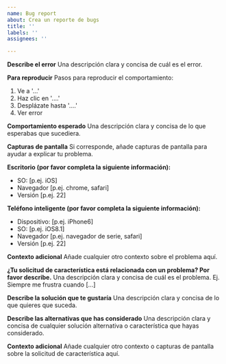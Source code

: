 ```yaml
---
name: Bug report
about: Crea un reporte de bugs
title: ''
labels: ''
assignees: ''

---
```


**Describe el error**
Una descripción clara y concisa de cuál es el error.

**Para reproducir**
Pasos para reproducir el comportamiento:
1. Ve a '...'
2. Haz clic en '....'
3. Desplázate hasta '....'
4. Ver error

**Comportamiento esperado**
Una descripción clara y concisa de lo que esperabas que sucediera.

**Capturas de pantalla**
Si corresponde, añade capturas de pantalla para ayudar a explicar tu problema.

**Escritorio (por favor completa la siguiente información):**
 - SO: [p.ej. iOS]
 - Navegador [p.ej. chrome, safari]
 - Versión [p.ej. 22]

**Teléfono inteligente (por favor completa la siguiente información):**
 - Dispositivo: [p.ej. iPhone6]
 - SO: [p.ej. iOS8.1]
 - Navegador [p.ej. navegador de serie, safari]
 - Versión [p.ej. 22]

**Contexto adicional**
Añade cualquier otro contexto sobre el problema aquí.


**¿Tu solicitud de característica está relacionada con un problema? Por favor describe.**
Una descripción clara y concisa de cuál es el problema. Ej. Siempre me frustra cuando [...]

**Describe la solución que te gustaría**
Una descripción clara y concisa de lo que quieres que suceda.

**Describe las alternativas que has considerado**
Una descripción clara y concisa de cualquier solución alternativa o característica que hayas considerado.

**Contexto adicional**
Añade cualquier otro contexto o capturas de pantalla sobre la solicitud de característica aquí.

